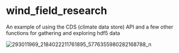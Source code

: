 # wind_field_research
An example of using the CDS (climate data store) API and a few other functions for gathering and exploring hdf5 data

![293011969_2184022211761895_5776355980282168788_n](https://user-images.githubusercontent.com/49928811/178602134-b1d4978d-db3f-4835-a738-b82aa1d11d23.png)

